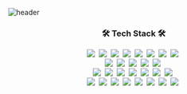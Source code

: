 ![header](https://capsule-render.vercel.app/api?type=slice&color=auto&height=200&section=header&text=DongGuㅤKang&fontSize=75)


<h3 align="center">🛠 Tech Stack 🛠</h3>

<p align="center">
  <img src="https://img.shields.io/badge/Python-3766AB?style=flat-square&logo=Python&logoColor=white"/></a>&nbsp 
  <img src="https://img.shields.io/badge/C++-00599C?style=flat-square&logo=C%2B%2B&logoColor=white"/></a>&nbsp 
  <img src="https://img.shields.io/badge/C-A8B9CC?style=flat-square&logo=C&logoColor=white"/></a>&nbsp 
  <img src="https://img.shields.io/badge/Arduino-00979D?style=flat-square&logo=arduino&logoColor=white"/></a>&nbsp
  <img src="https://img.shields.io/badge/Rasberry Pi-C51A4A?style=flat-square&logo=Raspberry-Pi&logoColor=white"/></a>&nbsp
  <img src="https://img.shields.io/badge/TensorFlow-FF6F00?style=flat-square&logo=TensorFlow&logoColor=white"/></a>&nbsp
  <img src="https://img.shields.io/badge/Docker-2496ED?style=flat-square&logo=Docker&logoColor=white"/></a>&nbsp
  <img src="https://img.shields.io/badge/Linux-FCC624?style=flat-square&logo=Linux&logoColor=white"/></a>&nbsp
  <br>
  <img src="https://img.shields.io/badge/Cloudflare-F38020?style=flat-square&logo=Cloudflare&logoColor=white"/></a>&nbsp 
  <img src="https://img.shields.io/badge/Amazon Web Services-FF9900?style=flat-square&logo=amazon-aws&logoColor=white"/></a>&nbsp 
  <img src="https://img.shields.io/badge/Google Cloud Platform-4285F4?style=flat-square&logo=google-cloud&logoColor=white"/></a>&nbsp
  <img src="https://img.shields.io/badge/Microsoft Azure-0089D6?style=flat-square&logo=microsoft-azure&logoColor=white"/></a>&nbsp
  <img src="https://img.shields.io/badge/VULTR-0079FF?style=flat-square&logo=vultr&logoColor=white"/></a>&nbsp 
    <br>
  <img src="https://img.shields.io/badge/VMware-607078?style=flat-square&logo=VMware&logoColor=white"/></a>&nbsp 
  <img src="https://img.shields.io/badge/Hyper V-0089D6?style=flat-square&logo=Microsoft&logoColor=white"/></a>&nbsp 
  <img src="https://img.shields.io/badge/OpenStack-ED1944?style=flat-square&logo=OpenStack&logoColor=white"/></a>&nbsp 
  <img src="https://img.shields.io/badge/Apache CloudStack-2AA5DC?style=flat-square&logo=Apache-CloudStack&logoColor=white"/></a>&nbsp 
  <img src="https://img.shields.io/badge/Cisco-1BA0D7?style=flat-square&logo=Cisco&logoColor=white"/></a>&nbsp 
  <img src="https://img.shields.io/badge/Firebase-FFCA28?style=flat-square&logo=Firebase&logoColor=white"/></a>&nbsp 
  <img src="https://img.shields.io/badge/Google Colab-F9AB00?style=flat-square&logo=Google-Colab&logoColor=white"/></a>&nbsp 
  <br>
  <img src="https://img.shields.io/badge/WebRTC-333333?style=flat-square&logo=WebRTC&logoColor=white"/></a>&nbsp 
  <img src="https://img.shields.io/badge/Jitsi-97979A?style=flat-square&logo=Jitsi&logoColor=white"/></a>&nbsp 
  <img src="https://img.shields.io/badge/NGINX-269539?style=flat-square&logo=NGINX&logoColor=white"/></a>&nbsp 
  <img src="https://img.shields.io/badge/Fortinet-EE3124?style=flat-square&logo=Fortinet&logoColor=white"/></a>&nbsp 
  <img src="https://img.shields.io/badge/Google Analytics-E37400?style=flat-square&logo=Google-Analytics&logoColor=white"/></a>&nbsp 
  <img src="https://img.shields.io/badge/Alibaba Cloud-FF6A00?style=flat-square&logo=Alibaba-Cloud&logoColor=white"/></a>&nbsp 
  <img src="https://img.shields.io/badge/Oracle Cloud-F80000?style=flat-square&logo=Oracle&logoColor=white"/></a>&nbsp 
  <img src="https://img.shields.io/badge/Naver Cloud-03C75A?style=flat-square&logo=Naver&logoColor=white"/></a>&nbsp 

</p>
